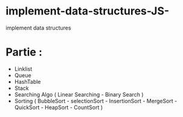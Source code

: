 # implement-data-structures-JS-
implement data structures

# Partie : 

 - Linklist
 - Queue
 - HashTable
 - Stack
 - Searching Algo ( Linear Searching - Binary Search )
 - Sorting ( BubbleSort - selectionSort - InsertionSort - MergeSort - QuickSort - HeapSort - CountSort )
